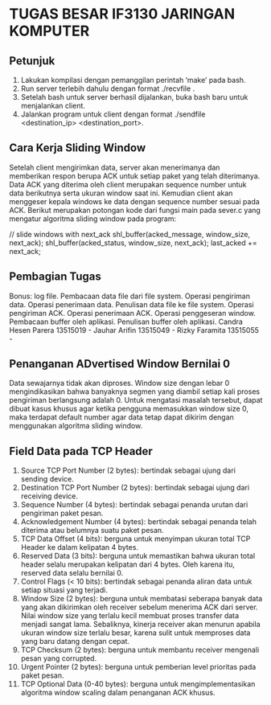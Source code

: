 # TUGAS BESAR IF3130 JARINGAN KOMPUTER

## Petunjuk 
1. Lakukan kompilasi dengan pemanggilan perintah ‘make’ pada bash.
2. Run server terlebih dahulu dengan format ./recvfile <filename> <windowsize> <buffersize> <port>. 
3. Setelah bash untuk server berhasil dijalankan, buka bash baru untuk menjalankan client.
4. Jalankan program untuk client dengan format ./sendfile <filename> <windowsize> <buffersize> <destination_ip> <destination_port>.

## Cara Kerja Sliding Window
Setelah client mengirimkan data, server akan menerimanya dan memberikan respon berupa ACK untuk setiap paket yang telah diterimanya. Data ACK yang diterima oleh client merupakan sequence number untuk data berikutnya serta ukuran window saat ini. Kemudian client akan menggeser kepala windows ke data dengan sequence number sesuai pada ACK. Berikut merupakan potongan kode dari fungsi main pada sever.c yang mengatur algoritma sliding window pada program:

// slide windows with next_ack
shl_buffer(acked_message, window_size, next_ack);
shl_buffer(acked_status, window_size, next_ack);
last_acked += next_ack;

## Pembagian Tugas
Bonus: log file.
Pembacaan data file dari file system.
Operasi pengiriman data.
Operasi penerimaan data.
Penulisan data file ke file system.
Operasi pengiriman ACK.
Operasi penerimaan ACK.
Operasi penggeseran window.
Pembacaan buffer oleh aplikasi.
Penulisan buffer oleh aplikasi.
Candra Hesen Parera 13515019 -
Jauhar Arifin 13515049 -
Rizky Faramita 13515055 -

## Penanganan ADvertised Window Bernilai 0
Data sewajarnya tidak akan diproses. Window size dengan lebar 0 mengindikasikan bahwa banyaknya segmen yang diambil setiap kali proses pengiriman berlangsung adalah 0. Untuk mengatasi masalah tersebut, dapat dibuat kasus khusus agar ketika pengguna memasukkan window size 0, maka terdapat default number agar data tetap dapat dikirim dengan menggunakan algoritma sliding window.

## Field Data pada TCP Header
1. Source TCP Port Number (2 bytes): bertindak sebagai ujung dari sending device.
2. Destination TCP Port Number (2 bytes): bertindak sebagai ujung dari receiving device.
3. Sequence Number (4 bytes): bertindak sebagai penanda urutan dari pengiriman paket pesan.
4. Acknowledgement Number (4 bytes): bertindak sebagai penanda telah diterima atau belumnya suatu paket pesan. 
5. TCP Data Offset (4 bits): berguna untuk menyimpan ukuran total TCP Header ke dalam kelipatan 4 bytes.
6. Reserved Data (3 bits): berguna untuk memastikan bahwa ukuran total header selalu merupakan kelipatan dari 4 bytes. Oleh karena itu, reserved data selalu bernilai 0.
7. Control Flags (< 10 bits): bertindak sebagai penanda aliran data untuk setiap situasi yang terjadi. 
8. Window Size (2 bytes): berguna untuk membatasi seberapa banyak data yang akan dikirimkan oleh receiver sebelum menerima ACK dari server. Nilai window size yang terlalu kecil membuat proses transfer data menjadi sangat lama. Sebaliknya, kinerja receiver akan menurun apabila ukuran window size terlalu besar, karena sulit untuk memproses data yang baru datang dengan cepat.
9. TCP Checksum (2 bytes): berguna untuk membantu receiver mengenali pesan yang corrupted.
10. Urgent Pointer (2 bytes): berguna untuk pemberian level prioritas pada paket pesan.
11. TCP Optional Data (0-40 bytes): berguna untuk mengimplementasikan algoritma window scaling dalam penanganan ACK khusus. 



